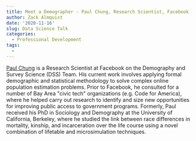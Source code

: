 ```yaml
---
title: Meet a Demographer - Paul Chung, Research Scientist, Facebook
author: Zack Almquist
date: '2020-11-16'
slug: Data Science Talk
categories:
  - Professional Development
tags:
  - 
---
```


[Paul Chung](https://paulchung.org/) is a Research Scientist at Facebook on the Demography and Survey Science (DSS) Team. His current work involves applying formal demographic and statistical methodology to solve complex online population estimation problems. Prior to Facebook, he consulted for a number of Bay Area "civic tech" organizations (e.g. Code for America), where he helped carry out research to identify and size new opportunities for improving public access to government programs. Formerly, Paul received his PhD in Sociology and Demography at the University of California, Berkeley, where he studied the link between race differences in mortality, kinship, and incarceration over the life course using a novel combination of lifetable and microsimulation techniques. 

